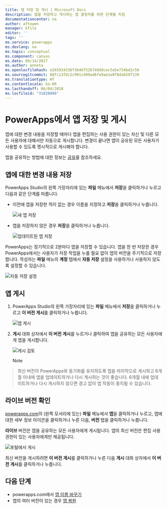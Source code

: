 ```yaml
---
title: 앱 저장 및 게시 | Microsoft Docs
description: 앱을 저장하고 게시하는 앱 결정자를 위한 단계별 지침
documentationcenter: na
author: aftowen
manager: kfile
editor: ''
tags: ''
ms.service: powerapps
ms.devlang: na
ms.topic: conceptual
ms.component: canvas
ms.date: 09/14/2017
ms.author: anneta
ms.openlocfilehash: e265934336f3646f52b749ddcec5a5e734bd2c50
ms.sourcegitcommit: 68fc13fdc2c991c499ad6fe9ae1e0f8dab597139
ms.translationtype: HT
ms.contentlocale: ko-KR
ms.lasthandoff: 06/04/2018
ms.locfileid: "31828896"
---
```

# <a name="save-and-publish-an-app-in-powerapps"></a>PowerApps에서 앱 저장 및 게시
앱에 대한 변경 내용을 저장할 때마다 앱을 편집하는 사용 권한이 있는 자신 및 다른 모든 사용자에 대해서만 자동으로 게시합니다. 변경이 끝나면 앱이 공유된 모든 사용자가 사용할 수 있도록 명시적으로 게시해야 합니다.

앱을 공유하는 방법에 대한 정보는 [공유](share-app.md)를 참조하세요.

## <a name="save-changes-to-an-app"></a>앱에 대한 변경 내용 저장
PowerApps Studio의 왼쪽 가장자리에 있는 **파일** 메뉴에서 **저장**을 클릭하거나 누르고 다음과 같은 단계를 따릅니다.

* 이전에 앱을 저장한 적이 없는 경우 이름을 지정하고 **저장**을 클릭하거나 누릅니다.

    ![새 앱 저장](./media/save-publish-app/save-as.png)
* 앱을 저장하지 않은 경우 **저장**을 클릭하거나 누릅니다.  

    ![업데이트된 앱 저장](./media/save-publish-app/save-app.png)

PowerApps는 정기적으로 2분마다 앱을 저장할 수 있습니다. 앱을 한 번 저장한 경우 PowerApps에서는 사용자가 저장 작업을 누를 필요 없이 앱의 버전을 주기적으로 저장합니다. 작성자는 **파일** 메뉴의 **계정** 탭에서 **자동 저장** 설정을 사용하거나 사용하지 않도록 설정할 수 있습니다.

![자동 저장 설정](./media/save-publish-app/autosave.png)

## <a name="publish-an-app"></a>앱 게시
1. PowerApps Studio의 왼쪽 가장자리에 있는 **파일** 메뉴에서 **저장**을 클릭하거나 누르고 **이 버전 게시**를 클릭하거나 누릅니다.

    ![앱 게시](./media/save-publish-app/publish-app.png)
2. **게시** 대화 상자에서 **이 버전 게시**를 누르거나 클릭하여 앱을 공유하는 모든 사용자에게 앱을 게시합니다.

   ![게시 검토](./media/save-publish-app/publish-review.png)

   > [!NOTE]
> 최신 버전의 PowerApps와 동기화를 유지하도록 앱을 마지막으로 게시하고 6개월 이내에 앱을 업데이트하거나 다시 게시하는 것이 좋습니다. 6개월 내에 업데이트하거나 다시 게시하지 않으면 경고 없이 앱 작동이 중지될 수 있습니다.

## <a name="identify-the-live-version"></a>라이브 버전 확인
[powerapps.com](https://web.powerapps.com)의 (왼쪽 모서리에 있는) **파일** 메뉴에서 **앱**을 클릭하거나 누르고, 앱에 대한 세부 정보 아이콘을 클릭하거나 누른 다음, **버전** 탭을 클릭하거나 누릅니다.

**라이브** 버전은 앱을 공유하는 모든 사용자에게 게시됩니다. 앱의 최신 버전은 편집 사용 권한이 있는 사용자에게만 제공됩니다.

![포털에서 게시](./media/save-publish-app/publish-portal.png)

최신 버전을 게시하려면 **이 버전 게시**를 클릭하거나 누른 다음 **게시** 대화 상자에서 **이 버전 게시**를 클릭하거나 누릅니다.

## <a name="next-steps"></a>다음 단계
* powerapps.com에서 [앱 이름 바꾸기](set-name-tile.md)
* 앱의 여러 버전이 있는 경우 [앱 복원](restore-an-app.md)

